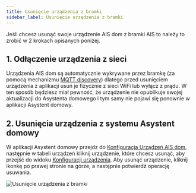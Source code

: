 ```yaml
---
title: Usunięcie urządzenia z bramki
sidebar_label: Usunięcie urządzenia z bramki
---
```



Jeśli chcesz usunąć swoje urządzenie AIS dom z bramki AIS to należy to zrobić w 2 krokach opisanych poniżej.

## 1. Odłączenie urządzenia z sieci

Urządzenia AIS dom są automatycznie wykrywane przez bramkę (za pomocą mechanizmu [MQTT discovery](https://www.home-assistant.io/docs/mqtt/discovery/)) dlatego przed usunięciem urządzenia z aplikacji usuń je fizycznie z sieci WiFi lub wyłącz z prądu. W ten sposób będziesz miał pewność, że urządzenie nie opublikuje swojej aktualizacji do Asystenta domowego i tym samy nie pojawi się ponownie w aplikacji Asystent domowy.


## 2. Usunięcia urządzenia z systemu Asystent domowy

W aplikacji Asystent domowy przejdz do [Konfiguracja Urządzeń AIS dom](/AIS-docs/docs/en/ais_iot_gate.html#dostęp-do-urządzeń-ais-dom-z-aplikacji), następnie w tabeli urządzeń kliknij urządzenie, które chcesz usunąć, aby przejść do widoku [Konfiguracji urządzenia](/AIS-docs/docs/en/ais_iot_gate.html#konfiguracja-urządzenia). Aby usunąć urządzenie, kliknij ikonkę po prawej stronie na górze, a następnie potwierdź operację usuwania.

![Usunięcie urządzenia z bramki](/AIS-docs/img/en/frontend/remove_ais_dom_device.png)

